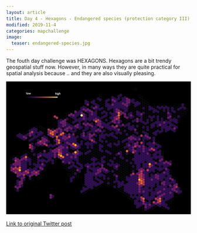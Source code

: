 ```yaml
---
layout: article
title: Day 4 - Hexagons - Endangered species (protection category III) in Estonia
modified: 2019-11-4
categories: mapchallenge
image:
  teaser: endangered-species.jpg
---
```


The fouth day challenge was HEXAGONS. Hexagons are a bit trendy geospatial stuff now. However, in many ways they are quite practical for spatial analysis because .. and they are also visually pleasing.

![image of day 4 post](../../images/endangered-species.jpg)

[Link to original Twitter post](https://twitter.com/evelynuuemaa/status/4)
